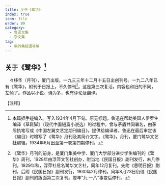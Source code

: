```yaml
---
title: 关于《鹭华》
index: true
icon: file
order: 89
category:
  - 鲁迅文集
  - 杂文集
tag:  
  - 集外集拾遗补编
---
```


## 关于《鹭华》[^①]

　々栘华（月刊），厦门出版。一九三三年十二月十五日出创刊号。一九二八年已有《鹭华》，附刊于日报上，不久停刊[^②]。这是第三次复活，内容也和旧的不同，左倾了。作品以小说、诗为多，也有评论及翻译。

【注释】

[^①]:本篇据手迹编入。写入1934年4月下旬。原无标题。鲁迅在帮助美国人伊罗生编译《草鞋脚》（现代中国短篇小说选）的过程中，曾与茅盾共同署名，由茅盾执笔写成《中国左翼文艺定期刊编目》，提供给编译者。鲁迅在最后审定该《编目》时增写了《鹭华》月刊及其简介文字。《鹭华》，月刊，厦门鹭华文艺社编辑。1934年6月出至第一卷第四期停刊。

[^②]:《鹭华》月刊的前身，是厦门集美中学、厦门大学部分进步学生编刊的《鹭华》周刊，1928年由浮萍文艺社创办，附当地《民国日报》副刊发行，未几停刊。1929年秋，浮萍社易名鹭华文艺社，同年12月复刊，先附《思明日报》副刊，后附《民国日报》副刊发行，1930年2月停刊。同年8月23日仍借《民国日报》副刊的版面第二次复刊。翌年“九·一八”事变后停刊。
